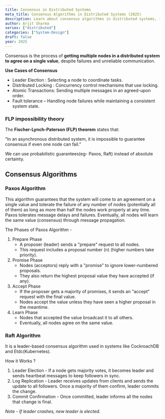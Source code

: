 ```yaml
---
title: Consensus in Distributed Systems
meta_title: Consensus Algorithms in Distributed Systems (2025)
description: Learn about consensus algorithms in distributed systems, including popular methods like Paxos and Raft. Understand how they ensure reliability and fault tolerance in 2025.
author: Arjit Sharma
series: ["distributed"]
categories: ["System-Design"]
draft: false
year: 2025
---
```


Consensus is the process of **getting multiple nodes in a distributed system to agree on a single value**, despite failures and unreliable communication.

**Use Cases of Consensus**

- Leader Election : Selecting a node to coordinate tasks.
- Distributed Locking : Concurrency control mechanisms that use locking.
- Atomic Transactions: Sending multiple messages in an agreed-upon order.
- Fault tolerance – Handling node failures while maintaining a consistent system state.

### FLP impossibility theory

The **Fischer-Lynch-Paterson (FLP) theorem** states that:

"In an asynchronous distributed system, it is impossible to guarantee consensus if even one node can fail.”

We can use probabilistic guarantees(eg- Paxos, Raft) instead of absolute certainty.

## Consensus Algorithms

### Paxos Algorithm

This algorithm guarantees that the system will come to an agreement on a single value and tolerate the failure of any number of nodes (potentially all of them) as long as more than half the nodes work properly at any time.
Paxos tolerates message delays and failures. Eventually, all nodes will learn the same value (consensus) through message propagation.

The Phases of Paxos Algorithm - 

1. Prepare Phase 
    - A proposer (leader) sends a "prepare" request to all nodes.
    - This request includes a proposal number (n) (higher numbers take priority).
2. Promise Phase 
    - Nodes (acceptors) reply with a "promise" to ignore lower-numbered proposals.
    - They also return the highest proposal value they have accepted (if any).
3. Accept Phase 
    - If the proposer gets a majority of promises, it sends an "accept" request with the final value.
    - Nodes accept the value unless they have seen a higher proposal in the meantime.
4. Learn Phase 
    - Nodes that accepted the value broadcast it to all others.
    - Eventually, all nodes agree on the same value.

### Raft Algorithm

It is a leader-based consensus algorithm used in systems like CockroachDB and Etdc(Kubernetes).

How it Works ? 

1. Leader Election - If a node gets majority votes, it becomes leader and sends heartbeat messages to keep followers in sync.
2. Log Replication - Leader receives updates from clients and sends the update to all followers. Once a majority of them confirm, leader commits the change.
3. Commit Confirmation - Once committed, leader informs all the nodes that change is final.

*Note - If leader crashes, new leader is elected.*